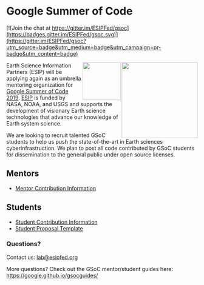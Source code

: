 # Google Summer of Code

[![Join the chat at https://gitter.im/ESIPFed/gsoc](https://badges.gitter.im/ESIPFed/gsoc.svg)](https://gitter.im/ESIPFed/gsoc?utm_source=badge&utm_medium=badge&utm_campaign=pr-badge&utm_content=badge)

<img src="https://www.esipfed.org/wp-content/uploads/2018/12/esip-transparent-background.png" align="right" width="200" />
<img src="https://summerofcode.withgoogle.com/static/img/og-image.png" align="right" width="100" />

Earth Science Information Partners (ESIP) will be applying again as an umbrella mentoring organization
for [Google Summer of Code 2019][GSOC]. [ESIP][ESIP] is funded by NASA, NOAA, and USGS and supports the development of visionary Earth science technologies that advance our knowledge of Earth system science. 

We are looking to recruit talented GSoC students to help us push the state-of-the-art in Earth sciences cyberinfrastruction. We plan to post all code contributed by GSoC students for dissemination to the general public under open source licenses.

## Mentors
* [Mentor Contribution Information][MCG]

## Students
* [Student Contribution Information][SCG]
* [Student Proposal Template][SPT]

### Questions?

Contact us: lab@esipfed.org

More questions? Check out the GSoC mentor/student guides here: https://google.github.io/gsocguides/

[ESIP]: https://esipfed.org
[GSOC]: https://summerofcode.withgoogle.com/
[MCG]: MENTOR-contribution-guide.md
[SPT]: STUDENT-proposal.md
[SCG]: STUDENT-contribution-guide.md

